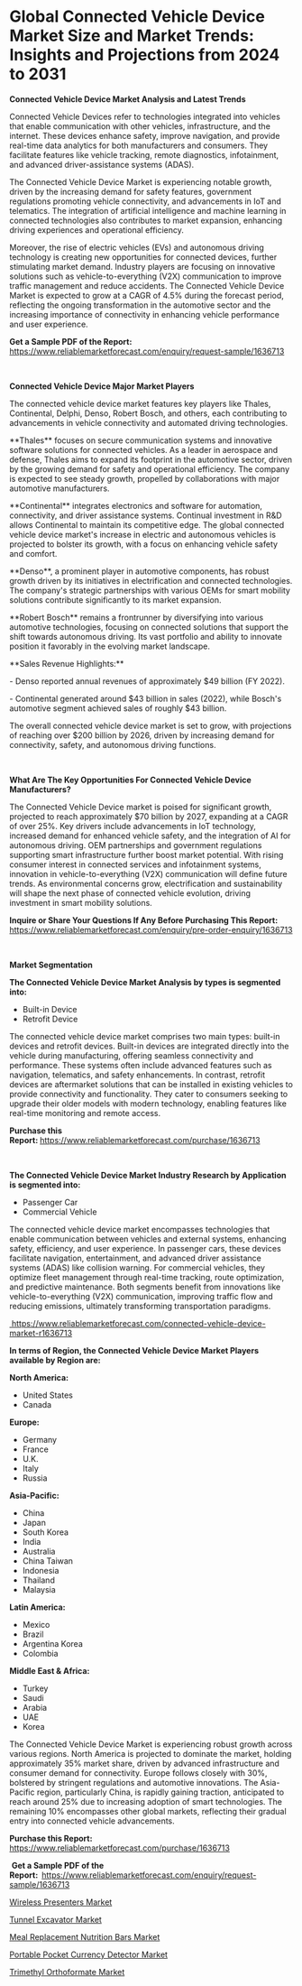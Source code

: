 <p><h1>Global Connected Vehicle Device Market Size and Market Trends: Insights and Projections from 2024 to 2031</h1></p><p><strong>Connected Vehicle Device Market Analysis and Latest Trends</strong></p>
<p><p>Connected Vehicle Devices refer to technologies integrated into vehicles that enable communication with other vehicles, infrastructure, and the internet. These devices enhance safety, improve navigation, and provide real-time data analytics for both manufacturers and consumers. They facilitate features like vehicle tracking, remote diagnostics, infotainment, and advanced driver-assistance systems (ADAS).</p><p>The Connected Vehicle Device Market is experiencing notable growth, driven by the increasing demand for safety features, government regulations promoting vehicle connectivity, and advancements in IoT and telematics. The integration of artificial intelligence and machine learning in connected technologies also contributes to market expansion, enhancing driving experiences and operational efficiency.</p><p>Moreover, the rise of electric vehicles (EVs) and autonomous driving technology is creating new opportunities for connected devices, further stimulating market demand. Industry players are focusing on innovative solutions such as vehicle-to-everything (V2X) communication to improve traffic management and reduce accidents. The Connected Vehicle Device Market is expected to grow at a CAGR of 4.5% during the forecast period, reflecting the ongoing transformation in the automotive sector and the increasing importance of connectivity in enhancing vehicle performance and user experience.</p></p>
<p><strong>Get a Sample PDF of the Report:&nbsp;</strong> <a href="https://www.reliablemarketforecast.com/enquiry/request-sample/1636713">https://www.reliablemarketforecast.com/enquiry/request-sample/1636713</a></p>
<p>&nbsp;</p>
<p><strong>Connected Vehicle Device Major Market Players</strong></p>
<p><p>The connected vehicle device market features key players like Thales, Continental, Delphi, Denso, Robert Bosch, and others, each contributing to advancements in vehicle connectivity and automated driving technologies.</p><p>**Thales** focuses on secure communication systems and innovative software solutions for connected vehicles. As a leader in aerospace and defense, Thales aims to expand its footprint in the automotive sector, driven by the growing demand for safety and operational efficiency. The company is expected to see steady growth, propelled by collaborations with major automotive manufacturers.</p><p>**Continental** integrates electronics and software for automation, connectivity, and driver assistance systems. Continual investment in R&D allows Continental to maintain its competitive edge. The global connected vehicle device market's increase in electric and autonomous vehicles is projected to bolster its growth, with a focus on enhancing vehicle safety and comfort.</p><p>**Denso**, a prominent player in automotive components, has robust growth driven by its initiatives in electrification and connected technologies. The company's strategic partnerships with various OEMs for smart mobility solutions contribute significantly to its market expansion. </p><p>**Robert Bosch** remains a frontrunner by diversifying into various automotive technologies, focusing on connected solutions that support the shift towards autonomous driving. Its vast portfolio and ability to innovate position it favorably in the evolving market landscape.</p><p>**Sales Revenue Highlights:** </p><p>- Denso reported annual revenues of approximately $49 billion (FY 2022).</p><p>- Continental generated around $43 billion in sales (2022), while Bosch's automotive segment achieved sales of roughly $43 billion.</p><p>The overall connected vehicle device market is set to grow, with projections of reaching over $200 billion by 2026, driven by increasing demand for connectivity, safety, and autonomous driving functions.</p></p>
<p>&nbsp;</p>
<p><strong>What Are The Key Opportunities For Connected Vehicle Device Manufacturers?</strong></p>
<p><p>The Connected Vehicle Device market is poised for significant growth, projected to reach approximately $70 billion by 2027, expanding at a CAGR of over 25%. Key drivers include advancements in IoT technology, increased demand for enhanced vehicle safety, and the integration of AI for autonomous driving. OEM partnerships and government regulations supporting smart infrastructure further boost market potential. With rising consumer interest in connected services and infotainment systems, innovation in vehicle-to-everything (V2X) communication will define future trends. As environmental concerns grow, electrification and sustainability will shape the next phase of connected vehicle evolution, driving investment in smart mobility solutions.</p></p>
<p><strong>Inquire or Share Your Questions If Any Before Purchasing This Report:</strong> <a href="https://www.reliablemarketforecast.com/enquiry/pre-order-enquiry/1636713">https://www.reliablemarketforecast.com/enquiry/pre-order-enquiry/1636713</a></p>
<p>&nbsp;</p>
<p><strong>Market Segmentation</strong></p>
<p><strong>The Connected Vehicle Device Market Analysis by types is segmented into:</strong></p>
<p><ul><li>Built-in Device</li><li>Retrofit Device</li></ul></p>
<p><p>The connected vehicle device market comprises two main types: built-in devices and retrofit devices. Built-in devices are integrated directly into the vehicle during manufacturing, offering seamless connectivity and performance. These systems often include advanced features such as navigation, telematics, and safety enhancements. In contrast, retrofit devices are aftermarket solutions that can be installed in existing vehicles to provide connectivity and functionality. They cater to consumers seeking to upgrade their older models with modern technology, enabling features like real-time monitoring and remote access.</p></p>
<p><strong>Purchase this Report:&nbsp;</strong><a href="https://www.reliablemarketforecast.com/purchase/1636713">https://www.reliablemarketforecast.com/purchase/1636713</a></p>
<p>&nbsp;</p>
<p><strong>The Connected Vehicle Device Market Industry Research by Application is segmented into:</strong></p>
<p><ul><li>Passenger Car</li><li>Commercial Vehicle</li></ul></p>
<p><p>The connected vehicle device market encompasses technologies that enable communication between vehicles and external systems, enhancing safety, efficiency, and user experience. In passenger cars, these devices facilitate navigation, entertainment, and advanced driver assistance systems (ADAS) like collision warning. For commercial vehicles, they optimize fleet management through real-time tracking, route optimization, and predictive maintenance. Both segments benefit from innovations like vehicle-to-everything (V2X) communication, improving traffic flow and reducing emissions, ultimately transforming transportation paradigms.</p></p>
<p><a href="https://www.reliablemarketforecast.com/connected-vehicle-device-market-r1636713">&nbsp;https://www.reliablemarketforecast.com/connected-vehicle-device-market-r1636713</a></p>
<p><strong>In terms of Region, the Connected Vehicle Device Market Players available by Region are:</strong></p>
<p>
    <p> <strong> North America: </strong>
        <ul>
            <li>United States</li>
            <li>Canada</li>
        </ul>
        </p> 
    <p> <strong> Europe: </strong>
        <ul>
            <li>Germany</li>
            <li>France</li>
            <li>U.K.</li>
            <li>Italy</li>
            <li>Russia</li>
        </ul>
        </p> 
    <p> <strong> Asia-Pacific: </strong>
        <ul>
            <li>China</li>
            <li>Japan</li>
            <li>South Korea</li>
            <li>India</li>
            <li>Australia</li>
            <li>China Taiwan</li>
            <li>Indonesia</li>
            <li>Thailand</li>
            <li>Malaysia</li>
        </ul>
        </p> 
    <p> <strong> Latin America: </strong>
        <ul>
            <li>Mexico</li>
            <li>Brazil</li>
            <li>Argentina Korea</li>
            <li>Colombia</li>
        </ul>
        </p> 
    <p> <strong> Middle East & Africa: </strong>
        <ul>
            <li>Turkey</li>
            <li>Saudi</li>
            <li>Arabia</li>
            <li>UAE</li>
            <li>Korea</li>
        </ul>
    </p>
    </p>
<p><p>The Connected Vehicle Device Market is experiencing robust growth across various regions. North America is projected to dominate the market, holding approximately 35% market share, driven by advanced infrastructure and consumer demand for connectivity. Europe follows closely with 30%, bolstered by stringent regulations and automotive innovations. The Asia-Pacific region, particularly China, is rapidly gaining traction, anticipated to reach around 25% due to increasing adoption of smart technologies. The remaining 10% encompasses other global markets, reflecting their gradual entry into connected vehicle advancements.</p></p>
<p><strong>Purchase this Report: </strong><a href="https://www.reliablemarketforecast.com/purchase/1636713">https://www.reliablemarketforecast.com/purchase/1636713</a></p>
<p>&nbsp;<strong>Get a Sample PDF of the Report:&nbsp;&nbsp;</strong><a href="https://www.reliablemarketforecast.com/enquiry/request-sample/1636713">https://www.reliablemarketforecast.com/enquiry/request-sample/1636713</a></p>
<p><strong></strong></p>
<p><p><a href="https://issuu.com/reportprime-2/docs/wireless-presenters-market-size-203_cb54be22ac6ab3">Wireless Presenters Market</a></p><p><a href="https://www.linkedin.com/pulse/tunnel-excavator-market-research-report-includes-analysis-size-3xuce?trackingId=p3y0U1GuTKepLKV%2BDzIXJw%3D%3D">Tunnel Excavator Market</a></p><p><a href="https://medium.com/@parvinkhatun77/meal-replacement-nutrition-bars-market-outlook-and-forecast-from-2024-to-2031-6c7261c00835?postPublishedType=repub">Meal Replacement Nutrition Bars Market</a></p><p><a href="https://github.com/GroverBarry/Market-Research-Report-List-7/blob/main/portable-pocket-currency-detector-market.md">Portable Pocket Currency Detector Market</a></p><p><a href="https://www.linkedin.com/pulse/how-regions-adapting-trimethyl-orthoformate-market-global-bzoze?trackingId=u9%2FqXWY4TKOhwpypAxCtqg%3D%3D">Trimethyl Orthoformate Market</a></p></p>